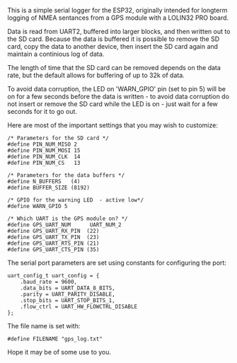 This is a simple serial logger for the ESP32, originally intended
for longterm logging of NMEA sentances from a GPS module with a
LOLIN32 PRO board.

Data is read from UART2, buffered into larger blocks, and then written 
out to the SD card. Because the data is buffered it is possible to 
remove the SD card, copy the data to another device, then insert the
SD card again and maintain a continious log of data. 

The length of time that the SD card can be removed depends on the data
rate, but the default allows for buffering of up to 32k of data.

To avoid data corruption, the LED on 'WARN_GPIO' pin (set to pin 5)
will be on for a few seconds before the data is written - to avoid 
data corruption do not insert or remove the SD card while the LED is
on - just wait for a few seconds for it to go out.

Here are most of the important settings that you may wish to customize:

    /* Parameters for the SD card */
    #define PIN_NUM_MISO 2
    #define PIN_NUM_MOSI 15
    #define PIN_NUM_CLK  14
    #define PIN_NUM_CS   13

    /* Parameters for the data buffers */
    #define N_BUFFERS   (4)
    #define BUFFER_SIZE (8192)

    /* GPIO for the warning LED  - active low*/
    #define WARN_GPIO 5

    /* Which UART is the GPS module on? */
    #define GPS_UART_NUM      UART_NUM_2
    #define GPS_UART_RX_PIN  (22)
    #define GPS_UART_TX_PIN  (23)
    #define GPS_UART_RTS_PIN (21)
    #define GPS_UART_CTS_PIN (35)

The serial port parameters are set using constants for configuring the port:

    uart_config_t uart_config = {
        .baud_rate = 9600,
        .data_bits = UART_DATA_8_BITS,
        .parity = UART_PARITY_DISABLE,
        .stop_bits = UART_STOP_BITS_1,
        .flow_ctrl = UART_HW_FLOWCTRL_DISABLE
    };

The file name is set with:

    #define FILENAME "gps_log.txt" 

Hope it may be of some use to you.
